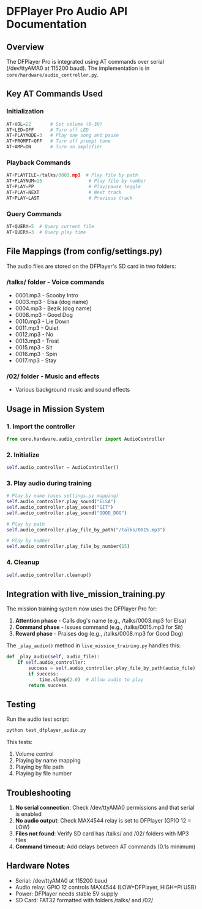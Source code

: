 # DFPlayer Pro Audio API Documentation

## Overview
The DFPlayer Pro is integrated using AT commands over serial (/dev/ttyAMA0 at 115200 baud). The implementation is in `core/hardware/audio_controller.py`.

## Key AT Commands Used

### Initialization
```python
AT+VOL=22       # Set volume (0-30)
AT+LED=OFF      # Turn off LED
AT+PLAYMODE=3   # Play one song and pause
AT+PROMPT=OFF   # Turn off prompt tone
AT+AMP=ON       # Turn on amplifier
```

### Playback Commands
```python
AT+PLAYFILE=/talks/0003.mp3  # Play file by path
AT+PLAYNUM=15                 # Play file by number
AT+PLAY=PP                    # Play/pause toggle
AT+PLAY=NEXT                  # Next track
AT+PLAY=LAST                  # Previous track
```

### Query Commands
```python
AT+QUERY=5  # Query current file
AT+QUERY=3  # Query play time
```

## File Mappings (from config/settings.py)

The audio files are stored on the DFPlayer's SD card in two folders:

### /talks/ folder - Voice commands
- 0001.mp3 - Scooby Intro
- 0003.mp3 - Elsa (dog name)
- 0004.mp3 - Bezik (dog name)
- 0008.mp3 - Good Dog
- 0010.mp3 - Lie Down
- 0011.mp3 - Quiet
- 0012.mp3 - No
- 0013.mp3 - Treat
- 0015.mp3 - Sit
- 0016.mp3 - Spin
- 0017.mp3 - Stay

### /02/ folder - Music and effects
- Various background music and sound effects

## Usage in Mission System

### 1. Import the controller
```python
from core.hardware.audio_controller import AudioController
```

### 2. Initialize
```python
self.audio_controller = AudioController()
```

### 3. Play audio during training
```python
# Play by name (uses settings.py mapping)
self.audio_controller.play_sound("ELSA")
self.audio_controller.play_sound("SIT")
self.audio_controller.play_sound("GOOD_DOG")

# Play by path
self.audio_controller.play_file_by_path("/talks/0015.mp3")

# Play by number
self.audio_controller.play_file_by_number(15)
```

### 4. Cleanup
```python
self.audio_controller.cleanup()
```

## Integration with live_mission_training.py

The mission training system now uses the DFPlayer Pro for:
1. **Attention phase** - Calls dog's name (e.g., /talks/0003.mp3 for Elsa)
2. **Command phase** - Issues command (e.g., /talks/0015.mp3 for Sit)
3. **Reward phase** - Praises dog (e.g., /talks/0008.mp3 for Good Dog)

The `_play_audio()` method in `live_mission_training.py` handles this:
```python
def _play_audio(self, audio_file):
    if self.audio_controller:
        success = self.audio_controller.play_file_by_path(audio_file)
        if success:
            time.sleep(2.0)  # Allow audio to play
        return success
```

## Testing

Run the audio test script:
```bash
python test_dfplayer_audio.py
```

This tests:
1. Volume control
2. Playing by name mapping
3. Playing by file path
4. Playing by file number

## Troubleshooting

1. **No serial connection**: Check /dev/ttyAMA0 permissions and that serial is enabled
2. **No audio output**: Check MAX4544 relay is set to DFPlayer (GPIO 12 = LOW)
3. **Files not found**: Verify SD card has /talks/ and /02/ folders with MP3 files
4. **Command timeout**: Add delays between AT commands (0.1s minimum)

## Hardware Notes

- Serial: /dev/ttyAMA0 at 115200 baud
- Audio relay: GPIO 12 controls MAX4544 (LOW=DFPlayer, HIGH=Pi USB)
- Power: DFPlayer needs stable 5V supply
- SD Card: FAT32 formatted with folders /talks/ and /02/